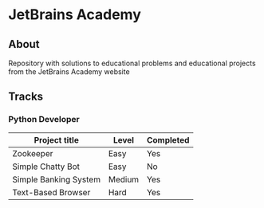 # JetBrains Academy

## About 

Repository with solutions to educational problems and educational projects from the JetBrains Academy website

## Tracks

### Python Developer

| Project title | Level | Completed |
| --- | --- | --- |
| Zookeeper | Easy | Yes |
| Simple Chatty Bot | Easy | No |
| Simple Banking System | Medium | Yes |
| Text-Based Browser | Hard | Yes |

